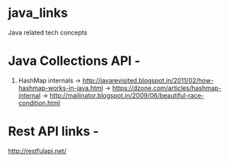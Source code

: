 # java_links
Java related tech concepts

# Java Collections API - 
1) HashMap internals
  -> http://javarevisited.blogspot.in/2011/02/how-hashmap-works-in-java.html
  -> https://dzone.com/articles/hashmap-internal
  -> http://mailinator.blogspot.in/2009/06/beautiful-race-condition.html



# Rest API links - 
http://restfulapi.net/

